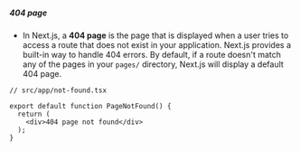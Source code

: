 ##### 404 page

- In Next.js, a **404 page** is the page that is displayed when a user tries to access a route that does not exist in your application. Next.js provides a built-in way to handle 404 errors. By default, if a route doesn't match any of the pages in your `pages/` directory, Next.js will display a default 404 page.



```
// src/app/not-found.tsx

export default function PageNotFound() {
  return (
    <div>404 page not found</div>
  );
}
```



